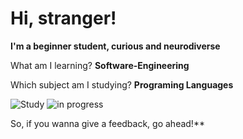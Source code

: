 # Hi, stranger!


**I'm a beginner student, curious and neurodiverse**

What am I learning? **Software-Engineering**

Which subject am I studying? **Programing Languages**

![Study](https://img.freepik.com/premium-vector/software-language-programmer-avatar_24877-762.jpg?w=360) ![in progress](https://i.gifer.com/origin/82/82a1ed531e333926a8ca2a00c277e0d1.gif) 


 So, if you wanna give a feedback, go ahead!**
